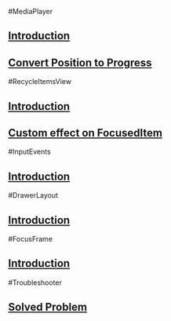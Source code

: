 #MediaPlayer
## [Introduction](MediaPlayer_Introduction.md)
## [Convert Position to Progress](MediaPlayer_Converter.md)
#RecycleItemsView
## [Introduction](RecycleItemsView_Introduction.md)
## [Custom effect on FocusedItem](RecycleItemsView_CustomEffect.md)
#InputEvents
## [Introduction](InputEvents.md)
#DrawerLayout
## [Introduction](DrawerLayout.md)
#FocusFrame
## [Introduction](FocusFrame.md)
#Troubleshooter
## [Solved Problem](Troubleshooter.md)
